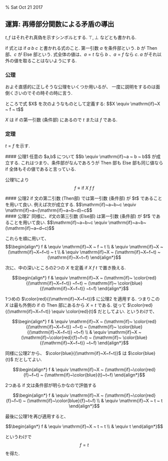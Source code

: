 % Sat Oct 21 2017

## 運算: 再帰部分関数による矛盾の導出

$t, f$ はそれぞれ真偽を示すシンボルとする.
$\top, \bot$ などとも書かれる.

if 式とは $\mathrm{if}~a~b~c$ と書かれる式のこと.
第一引数 $a$ を条件部という.
$b$ が Then 部、$c$ が Else 部という.
式全体の値は、$a=t$ なら $b$ 、$a=f$ なら $c$.
$a$ がそれ以外の値を取ることはないようにする.

### 公理

およそ直感的に正しそうな公理をいくつか用いるが、
一度に説明をするのは面倒くさいのでその時その時に言う.

<div class=thm>
ところで式 $X$ を次のようなものとして定義する:
$$X \equiv \mathrm{if}~X ~ f ~ t$$

$X$ は if の第一引数 (条件部) にあるので $t$ または $f$ である.
</div>

### 定理

$t=f$ を示す.

<div class=thm>
#### 公理1
任意の $a,b$ について
$$b \equiv \mathrm{if}~a ~ b ~ b$$
が成立する.
これはつまり、条件部がなんであろうが Then 部も Else 部も同じ値なら if 全体もその値であると言っている.
</div>

公理1により
$$f \equiv \mathrm{if}~X ~ f ~ f$$

<div class=thm>
#### 公理2
if 文の第二引数 (Then部) では第一引数 (条件部) が $t$ であることを用いて良い.
例えば次が成立する.
$$\mathrm{if}~a~b~c
\equiv
\mathrm{if}~a~(\mathrm{if}~a~b~d)~c$$
</div>

<div class=thm>
#### 公理2'
同様に、if文の第三引数 (Else部) は第一引数 (条件部) が $f$ であることを用いて良い.
$$\mathrm{if}~a~b~c
\equiv
\mathrm{if}~a~b~(\mathrm{if}~a~d~c)$$
</div>

これらを順に用いて、
$$\begin{align*}
f
& \equiv \mathrm{if}~X ~ f ~ t \\
& \equiv \mathrm{if}~X ~ (\mathrm{if}~X~f~t) ~ t \\
& \equiv \mathrm{if}~X ~ (\mathrm{if}~X~f~t) ~ (\mathrm{if}~X~t~f)
\end{align*}$$

次に、中の深いところの2つの $X$ を定義
$\mathrm{if}~X~f~t$
で置き換える.

$$\begin{align*}
f
& \equiv \mathrm{if}~X ~ (\mathrm{if}~
\color{red}{(\mathrm{if}~X~f~t)}
~f~t) ~ (\mathrm{if}~
\color{blue}{(\mathrm{if}~X~f~t)}
~t~f)
\end{align*}$$

1つめの
$\color{red}{(\mathrm{if}~X~f~t)}$
に公理2 を適用する.
つまりこの $X$ は最も外側の if の Then 部にあるから $X=t$ である.
従って
$\color{red}{(\mathrm{if}~X~f~t)} \equiv \color{red}{t}$
だとしてよい.
というわけで、

$$\begin{align*}
f
& \equiv \mathrm{if}~X ~ (\mathrm{if}~
\color{red}{(\mathrm{if}~X~f~t)}
~f~t) ~ (\mathrm{if}~
\color{blue}{(\mathrm{if}~X~f~t)}
~t~f) \\
& \equiv \mathrm{if}~X ~ (\mathrm{if}~\color{red}{f}~f~t) ~ (\mathrm{if}~
\color{blue}{(\mathrm{if}~X~f~t)}
~t~f)
\end{align*}$$

同様に公理2'から、
$\color{blue}{(\mathrm{if}~X~f~t)}$ は
$\color{blue}{t}$ だとしてよい.

$$\begin{align*}
f
& \equiv \mathrm{if}~X ~ (\mathrm{if}~\color{red}{f}~f~t) ~ (\mathrm{if}~\color{blue}{t}~t~f)
\end{align*}$$

2つある if 文は条件部が明らかなので評価する

$$\begin{align*}
f
& \equiv \mathrm{if}~X ~ (\mathrm{if}~\color{red}{f}~f~t) ~ (\mathrm{if}~\color{blue}{f}~t~f) \\
& \equiv \mathrm{if}~X ~ t ~ t
\end{align*}$$

最後に公理1を再び適用すると、

$$\begin{align*}
f
& \equiv \mathrm{if}~X ~ t ~ t \\
& \equiv t
\end{align*}$$

というわけで
$$f=t$$
を得た.

